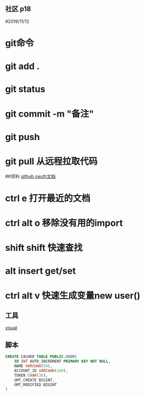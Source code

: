 ## 社区  p18
#2019/11/12

#  git命令
#  git add .
#  git status
#  git commit -m "备注"
#  git push

# git pull 从远程拉取代码

##资料
[github oauth文档](https://developer.github.com/apps/building-oauth-apps/)

# ctrl e   打开最近的文档
# ctrl alt o  移除没有用的import
# shift shift 快速查找
# alt insert get/set
# ctrl alt v 快速生成变量new user()


## 工具
[visual](https://www.visual-paradigm.com)



## 脚本
```sql
CREATE CACHED TABLE PUBLIC.USER(
    ID INT AUTO_INCREMENT PRIMARY KEY NOT NULL,
    NAME VARCHAR(50),
    ACCOUNT_ID VARCHAR(100),
    TOKEN CHAR(36),
    GMT_CREATE BIGINT,
    GMT_MODIFIED BIGINT
)
```

